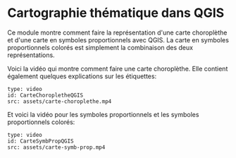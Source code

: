# Cartographie thématique dans QGIS

Ce module montre comment faire la représentation d'une carte choroplèthe et d'une carte en symboles proportionnels avec QGIS. La carte en symboles proportionnels colorés est simplement la combinaison des deux représentations.

Voici la vidéo qui montre comment faire une carte choroplèthe. Elle contient également quelques explications sur les étiquettes:

```content
type: video
id: CarteChoropletheQGIS
src: assets/carte-choroplethe.mp4
```

Et voici la vidéo pour les symboles proportionnels et les symboles proportionnels colorés:

```content
type: video
id: CarteSymbPropQGIS
src: assets/carte-symb-prop.mp4
```

